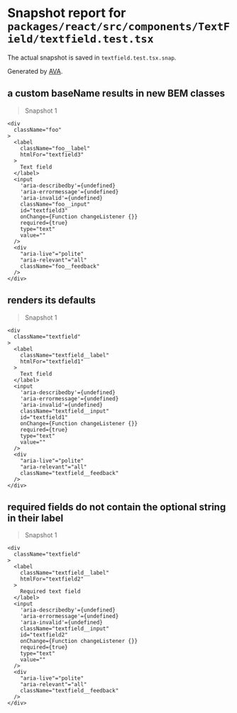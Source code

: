 # Snapshot report for `packages/react/src/components/TextField/textfield.test.tsx`

The actual snapshot is saved in `textfield.test.tsx.snap`.

Generated by [AVA](https://avajs.dev).

## a custom baseName results in new BEM classes

> Snapshot 1

    <div
      className="foo"
    >
      <label
        className="foo__label"
        htmlFor="textfield3"
      >
        Text field
      </label>
      <input
        'aria-describedby'={undefined}
        'aria-errormessage'={undefined}
        'aria-invalid'={undefined}
        className="foo__input"
        id="textfield3"
        onChange={Function changeListener {}}
        required={true}
        type="text"
        value=""
      />
      <div
        "aria-live"="polite"
        "aria-relevant"="all"
        className="foo__feedback"
      />
    </div>

## renders its defaults

> Snapshot 1

    <div
      className="textfield"
    >
      <label
        className="textfield__label"
        htmlFor="textfield1"
      >
        Text field
      </label>
      <input
        'aria-describedby'={undefined}
        'aria-errormessage'={undefined}
        'aria-invalid'={undefined}
        className="textfield__input"
        id="textfield1"
        onChange={Function changeListener {}}
        required={true}
        type="text"
        value=""
      />
      <div
        "aria-live"="polite"
        "aria-relevant"="all"
        className="textfield__feedback"
      />
    </div>

## required fields do not contain the optional string in their label

> Snapshot 1

    <div
      className="textfield"
    >
      <label
        className="textfield__label"
        htmlFor="textfield2"
      >
        Required text field
      </label>
      <input
        'aria-describedby'={undefined}
        'aria-errormessage'={undefined}
        'aria-invalid'={undefined}
        className="textfield__input"
        id="textfield2"
        onChange={Function changeListener {}}
        required={true}
        type="text"
        value=""
      />
      <div
        "aria-live"="polite"
        "aria-relevant"="all"
        className="textfield__feedback"
      />
    </div>
